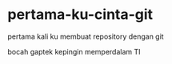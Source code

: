 # pertama-ku-cinta-git
pertama kali ku membuat repository dengan git

bocah gaptek kepingin memperdalam TI
